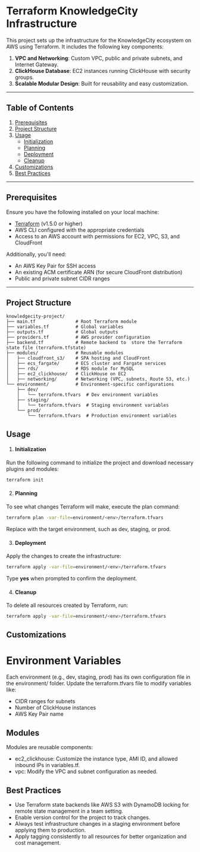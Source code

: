 # **Terraform KnowledgeCity Infrastructure**

This project sets up the infrastructure for the KnowledgeCity ecosystem on AWS using Terraform. It includes the following key components:

1. **VPC and Networking**: Custom VPC, public and private subnets, and Internet Gateway.
2. **ClickHouse Database**: EC2 instances running ClickHouse with security groups.
3. **Scalable Modular Design**: Built for reusability and easy customization.

---

## **Table of Contents**
1. [Prerequisites](#prerequisites)
2. [Project Structure](#project-structure)
3. [Usage](#usage)
   - [Initialization](#initialization)
   - [Planning](#planning)
   - [Deployment](#deployment)
   - [Cleanup](#cleanup)
4. [Customizations](#customizations)
5. [Best Practices](#best-practices)

---

## **Prerequisites**

Ensure you have the following installed on your local machine:
- [Terraform](https://www.terraform.io/downloads) (v1.5.0 or higher)
- AWS CLI configured with the appropriate credentials
- Access to an AWS account with permissions for EC2, VPC, S3, and CloudFront

Additionally, you'll need:
- An AWS Key Pair for SSH access
- An existing ACM certificate ARN (for secure CloudFront distribution)
- Public and private subnet CIDR ranges

---

## **Project Structure**
```plaintext
knowledgecity-project/
├── main.tf               # Root Terraform module
├── variables.tf          # Global variables
├── outputs.tf            # Global outputs
├── providers.tf          # AWS provider configuration
├── backend.tf            # Remote backend to  store the Terraform state file (terraform.tfstate)
├── modules/              # Reusable modules
│   ├── cloudfront_s3/    # SPA hosting and CloudFront
│   ├── ecs_fargate/      # ECS cluster and Fargate services
│   ├── rds/              # RDS module for MySQL
│   ├── ec2_clickhouse/   # ClickHouse on EC2
│   ├── networking/       # Networking (VPC, subnets, Route 53, etc.)
└── environment/          # Environment-specific configurations
    ├── dev/
    │   └── terraform.tfvars  # Dev environment variables
    ├── staging/
    │   └── terraform.tfvars  # Staging environment variables
    └── prod/
        └── terraform.tfvars  # Production environment variables
```


## **Usage**
1. #### **Initialization**

Run the following command to initialize the project and download necessary plugins and modules:
```bash
terraform init
```
2. #### **Planning**

To see what changes Terraform will make, execute the plan command:
```bash
terraform plan -var-file=environment/<env>/terraform.tfvars
```
Replace <env> with the target environment, such as dev, staging, or prod.

3. #### **Deployment**

Apply the changes to create the infrastructure:
```bash
terraform apply -var-file=environment/<env>/terraform.tfvars
```
Type **yes** when prompted to confirm the deployment.


4. #### **Cleanup**

To delete all resources created by Terraform, run:
```bash
terraform apply -var-file=environment/<env>/terraform.tfvars
```

## **Customizations**
# Environment Variables

Each environment (e.g., dev, staging, prod) has its own configuration file in the environment/ folder. Update the terraform.tfvars file to modify variables like:

- CIDR ranges for subnets
- Number of ClickHouse instances
- AWS Key Pair name

## **Modules**

Modules are reusable components:

- ec2_clickhouse: Customize the instance type, AMI ID, and allowed inbound IPs in variables.tf.
- vpc: Modify the VPC and subnet configuration as needed.

## **Best Practices**

- Use Terraform state backends like AWS S3 with DynamoDB locking for remote state management in a team setting.
- Enable version control for the project to track changes.
- Always test infrastructure changes in a staging environment before applying them to production.
- Apply tagging consistently to all resources for better organization and cost management.